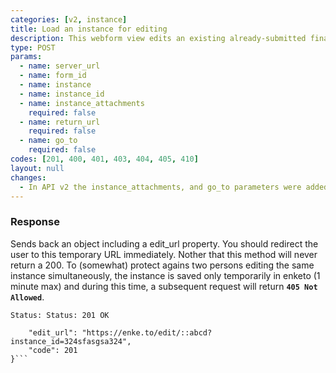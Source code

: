 ```yaml
---
categories: [v2, instance]
title: Load an instance for editing
description: This webform view edits an existing already-submitted finalized record.
type: POST
params: 
  - name: server_url 
  - name: form_id
  - name: instance
  - name: instance_id
  - name: instance_attachments
    required: false
  - name: return_url
    required: false
  - name: go_to
    required: false
codes: [201, 400, 401, 403, 404, 405, 410]
layout: null
changes: 
  - In API v2 the instance_attachments, and go_to parameters were added.
---
```


### Response

Sends back an object including a edit_url property. You should redirect the user to this temporary URL immediately. Nother that this method will never return a 200. To (somewhat) protect agains two persons editing the same instance simultaneously, the instance is saved only temporarily in enketo (1 minute max) and during this time, a subsequent request will return **`405 Not Allowed`**.

```Status: Status: 201 OK```
```{
    "edit_url": "https://enke.to/edit/::abcd?instance_id=324sfasgsa324",
    "code": 201
}```
